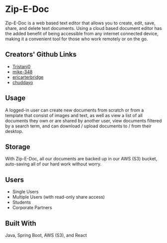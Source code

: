 # Zip-E-Doc

Zip-E-Doc is a web based text editor that allows you to create, edit, save, share, and delete text documents. Using a cloud based document editor has the added benefit of being accessible from any internet connected device, making it a convenient tool for those who work remotely or on the go.

## Creators' Github Links

- [Tristanj0](https://github.com/Tristanj0)
- [mike-348](https://github.com/mike-348)
- [ericarterbridge](https://github.com/ericarterbridge)
- [chuddayo](https://github.com/chuddayo)

## Usage

A logged-in user can create new documents from scratch or from a template that consist of images and text, as well as view a list of all documents they own or are shared by another user, view documents filtered by a search term, and can download / upload documents to / from their desktop.

## Storage

With Zip-E-Doc, all our documents are backed up in our AWS (S3) bucket, auto-saving all of our hard work without worry.

## Users

- Single Users
- Multiple Users (with read-only share access)
- Students
- Corporate Partners

## Built With

Java, Spring Boot, AWS (S3), and React
